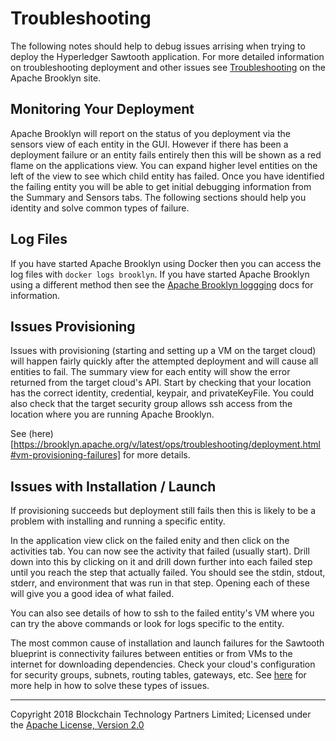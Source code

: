 Troubleshooting
===============

The following notes should help to debug issues arrising when trying to deploy the
Hyperledger Sawtooth application.  For more detailed information on troubleshooting
deployment and other issues see
[Troubleshooting](https://brooklyn.apache.org/v/latest/ops/troubleshooting/index.html)
on the Apache Brooklyn site.

## Monitoring Your Deployment

Apache Brooklyn will report on the status of you deployment via the sensors view of
each entity in the GUI.  However if there has been a deployment failure or an entity fails
entirely then this will be shown as a red flame on the applications view.  You can
expand higher level entities on the left of the view to see which child entity has failed.
Once you have identified the failing entity you will be able to get initial debugging
information from the Summary and Sensors tabs.  The following sections should help you
identity and solve common types of failure.

## Log Files

If you have started Apache Brooklyn using Docker then you can access the log files with
`docker logs brooklyn`. If you have started Apache Brooklyn using a different method then
see the [Apache Brooklyn loggging](https://brooklyn.apache.org/v/latest/ops/logging.html)
docs for information.

## Issues Provisioning

Issues with provisioning (starting and setting up a VM on the target cloud) will happen fairly
quickly after the attempted deployment and will cause all entities to fail.  The summary view
for each entity will show the error returned from the target cloud's API.  Start by checking
that your location has the correct identity, credential, keypair, and privateKeyFile.  You
could also check that the target security group allows ssh access from the location where you
are running Apache Brooklyn.

See (here)[https://brooklyn.apache.org/v/latest/ops/troubleshooting/deployment.html#vm-provisioning-failures]
for more details.

## Issues with Installation / Launch

If provisioning succeeds but deployment still fails then this is likely to be a problem with
installing and running a specific entity.

In the application view click on the failed enity and then click on the activities tab.  You can
now see the activity that failed (usually start).  Drill down into this by clicking on it and drill
down further into each failed step until you reach the step that actually failed.  You should see the
stdin, stdout, stderr, and environment that was run in that step.  Opening each of these will give you
a good idea of what failed.

You can also see details of how to ssh to the failed entity's VM where you can try the above commands
or look for logs specific to the entity.

The most common cause of installation and launch failures for the Sawtooth blueprint is connectivity
failures between entities or from VMs to the internet for downloading dependencies.  Check your
cloud's configuration for security groups, subnets, routing tables, gateways, etc.  See
[here](https://brooklyn.apache.org/v/latest/ops/troubleshooting/connectivity.html) for more help
in how to solve these types of issues.


---
Copyright 2018 Blockchain Technology Partners Limited; Licensed under the [Apache License, Version 2.0](./LICENSE)
